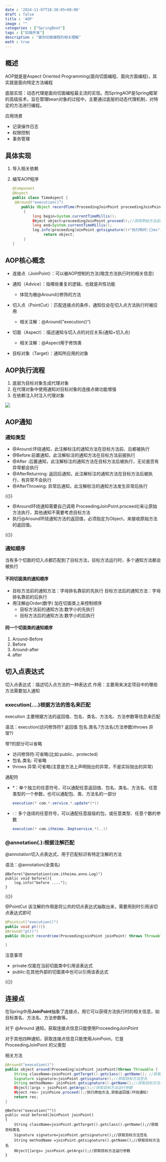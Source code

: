 ```yaml
---
date : '2024-11-07T18:38:05+08:00'
draft : false
title : 'AOP'
image : ""
categories : ["SpringBoot"]
tags : ["后端开发"]
description : "面向切面编程的相关理解"
math : true
---
```


## 概述

AOP就是是Aspect Oriented Programming(面向切面编程、面向方面编程)，其实就是面向特定方法编程

底层实现：动态代理是面向切面编程最主流的实现。而SpringAOP是Spring框架的高级技术，旨在管理bean对象的过程中，主要通过底层的动态代理机制，对特定的方法进行编程。

应用场景

- 记录操作日志
- 权限控制
- 事务管理

## 具体实现

1. 导入相关依赖

2. 编写AOP程序

   ```java
   @Component
   @Aspect
   public class TimeAspect {
   	@Around("execution()”)
       public Object recordTime(ProceedingJoinPoint proceedingJoinPoint)throws Throwable 
       	{
           	long begin=System.currentTimeMillis();
           	0bject object=proceedingJoinPoint.proceed();//调用原始方法运行
   			long end=System.currentTimeMillis();
   			log.info(proceeding]oinPoint.getsignature()+"执行耗时:{}ms",end - begin);
                 return object;
       	}
   }
   ```

   

## AOP核心概念

- 连接点（JoinPoint）：可以被AOP控制的方法(暗含方法执行时的相关信息)
- 通知（Advice）：指哪些重复的逻辑，也就是共性功能
  - 体现为被@Around()修饰的方法
- 切入点（PointCut）：匹配连接点的条件，通知仅会在切入点方法执行时被应用
  - 相关注解：@Around("execution()”)
- 切面（Aspect）：描述通知与切入点的对应关系(通知+切入点)
  - 相关注解：@Aspect用于修饰类

- 目标对象（Target）：通知所应用的对象

## AOP执行流程

1. 底层为目标对象生成代理对象
2. 在代理对象中使用通知对目标对象的连接点做功能增强
3. 在依赖注入时注入代理对象

![](微信截图_20241108095453.png)

## AOP通知

### 通知类型

- @Around:环绕通知，此注解标注的通知方法在目标方法前、后都被执行
- @Before:前置通知，此注解标注的通知方法在目标方法前披执行
- @After :后置通知，此注解标注的通知方法在目标方法后被执行，无论是否有异常都会执行
- @AfterReturning: 返回后通知，此注解标注的通知方法在目标方法后被执行，有异常不会执行
- @AfterThrowing: 异常后通知，此注解标注的通知方法发生异常后执行



{{<notice tip>}}

- @Around环绕通知需要自己调用 ProceedingJoinPoint.proceed()来让原始方法执行，其他通知不需要考虑目标方法
- 执行@Around环绕通知方法的返回值，必须指定为Object，来接收原始方法的返回值。

{{</notice>}}



### 通知顺序

当有多个切面的切入点都匹配到了目标方法，目标方法运行时，多个通知方法都会被执行

#### 不同切面类的通知顺序

- 目标方法前的通知方法：字母排名靠前的先执行
  目标方法后的通知方法：字母排名靠前的后执行
- 用注解@Order(数字) 加在切面类上来控制顺序
  - 目标方法前的通知方法:数字小的先执行
  - 目标方法后的通知方法:数字小的后执行

#### 同一个切面类的通知顺序

1. Around-Before
2. Before
3. Around-after
4. after

## 切入点表达式

切入点表达式：描述切入点方法的一种表达式
作用：主要用来决定项目中的哪些方法需要加入通知

### execution(….)根据方法的签名来匹配

execution 主要根据方法的返回值、包名、类名、方法名、方法参数等信息来匹配

语法：execution(访问修饰符? 返回值 包名.类名.?方法名(方法参数)throws 异常?) 

带?的部分可以省略

- 访问修饰符:可省略(比如:public、protected)
- 包名.类名: 可省略
- throws 异常:可省略(注意是方法上声明抛出的异常，不是实际抛出的异常)

通配符

- *：单个独立的任意符号，可以通配任意返回值、包名、类名、方法名、任意类型的一个参数，也可以通配包、类、方法名的一部分

  ```java
  execution(* com.*.service.*.update*(*))
  ```

- :：多个连续的任意符号，可以通配任意层级的包，或任意类型、任意个数的参数

  ```java
  execution(* com.itheima..Deptservice.*(..))
  ```

  

### @annotation(.):根据注解匹配

@annotation切入点表达式，用于匹配标识有特定注解的方法

语法：@annotation(全类名)

```
@Before("@annotation(com.itheima.anno.Log)")
public void before(){
	log.info("before ....");
}
```

{{<notice tip>}}

@PointCut
该注解的作用是将公共的切点表达式抽取出来，需要用到时引用该切点表达式即可

```java
@Pointcut("execution()")
public void pt(){)
@Around("pt()")
public Object recordrime(ProceedingjoinPoint joinPoint) throws Throwable {
    
}
```

注意事项

- private:仅能在当前切面类中引用该表达式
- public:在其他外部的切面类中也可以引用该表达式

{{</notice>}}



## 连接点

在Spring中用**JoinPoint**抽象了连接点，用它可以获得方法执行时的相关信息，如目标类名、方法名、方法参数等。

对于 @Around 通知，获取连接点信息只能使用ProceedingJoinPoint

对于其他四种通知，获取连接点信息只能使用JoinPoint，它是ProceedingJoinPoint 的父类型

相关方法

```java
@Around("execution()")
public object around(Proceeding)oinPoint joinPoint)throws Throwable {
	String className=joinPoint.getTarget().getc1ass().getName(); //获取目标类名
	Signature signature=joinPoint.getsignature();//获取目标方法签名
	String methodName= joinPoint.getsignature().getName();//获取目标方法名
	0bject[]args = joinPoint.getArgs();//获取目标方法运行参数
	0bject res= joinPoine.proceed();/执行原始方法,获取返回值(环绕通知)
	return res;
}
```

```
@Before("execution(""))
public void befored(JoinPoint joinPoint)
{
	String className=joinPoint.getTarget().getclass().getName();//获取目标类名
	Signature signature=joinPoint.getsignature();//获取目标方法签名
	String methodName =joinPoint.getsignature().getName();//获取目标方法名
	0bject[]args= joinPoint.getArgs();//获取目标方法运行参数
}

```

